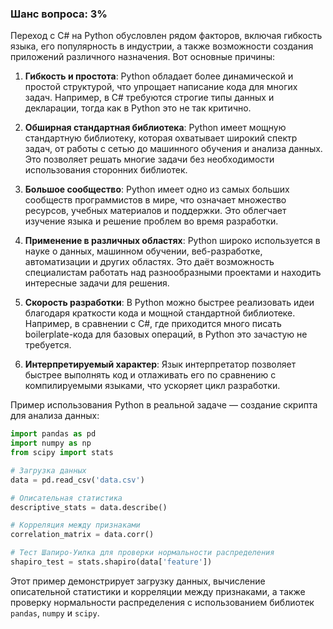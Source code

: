 ### Шанс вопроса: 3%

Переход с C# на Python обусловлен рядом факторов, включая гибкость языка, его популярность в индустрии, а также возможности создания приложений различного назначения. Вот основные причины:

1. **Гибкость и простота**: Python обладает более динамической и простой структурой, что упрощает написание кода для многих задач. Например, в C# требуются строгие типы данных и декларации, тогда как в Python это не так критично.

2. **Обширная стандартная библиотека**: Python имеет мощную стандартную библиотеку, которая охватывает широкий спектр задач, от работы с сетью до машинного обучения и анализа данных. Это позволяет решать многие задачи без необходимости использования сторонних библиотек.

3. **Большое сообщество**: Python имеет одно из самых больших сообществ программистов в мире, что означает множество ресурсов, учебных материалов и поддержки. Это облегчает изучение языка и решение проблем во время разработки.

4. **Применение в различных областях**: Python широко используется в науке о данных, машинном обучении, веб-разработке, автоматизации и других областях. Это даёт возможность специалистам работать над разнообразными проектами и находить интересные задачи для решения.

5. **Скорость разработки**: В Python можно быстрее реализовать идеи благодаря краткости кода и мощной стандартной библиотеке. Например, в сравнении с C#, где приходится много писать boilerplate-кода для базовых операций, в Python это зачастую не требуется.

6. **Интерпретируемый характер**: Язык интерпретатор позволяет быстрее выполнять код и отлаживать его по сравнению с компилируемыми языками, что ускоряет цикл разработки.

Пример использования Python в реальной задаче — создание скрипта для анализа данных:

```python
import pandas as pd
import numpy as np
from scipy import stats

# Загрузка данных
data = pd.read_csv('data.csv')

# Описательная статистика
descriptive_stats = data.describe()

# Корреляция между признаками
correlation_matrix = data.corr()

# Тест Шапиро-Уилка для проверки нормальности распределения
shapiro_test = stats.shapiro(data['feature'])
```

Этот пример демонстрирует загрузку данных, вычисление описательной статистики и корреляции между признаками, а также проверку нормальности распределения с использованием библиотек `pandas`, `numpy` и `scipy`.